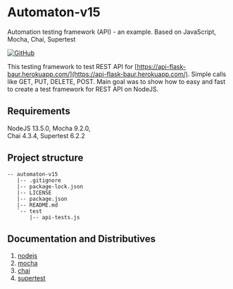 # Automaton-v15

Automation testing framework (API) - an example. Based on JavaScript, Mocha, Chai, Supertest

[![GitHub](https://img.shields.io/github/license/mashape/apistatus.svg)](https://github.com/BurhanH/automaton-v15/blob/master/LICENSE)


This testing framework to test REST API for [https://api-flask-baur.herokuapp.com/](https://api-flask-baur.herokuapp.com/). Simple calls like GET, PUT, DELETE, POST.
Main goal was to show how to easy and fast to create a test framework for REST API on NodeJS. 

## Requirements
NodeJS 13.5.0, Mocha 9.2.0, <br>
Chai 4.3.4, Supertest 6.2.2 <br>

## Project structure
```text
-- automaton-v15
   |-- .gitignore
   |-- package-lock.json
   |-- LICENSE
   |-- package.json
   |-- README.md
   `-- test
       |-- api-tests.js
```
## Documentation and Distributives

1.  [nodejs](https://nodejs.org/en/)
2.  [mocha](https://mochajs.org/)
3.  [chai](https://www.chaijs.com/)
4.  [supertest](https://github.com/visionmedia/supertest)
